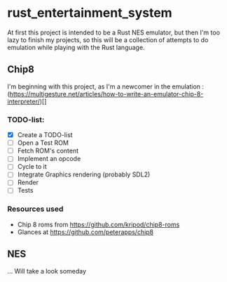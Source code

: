 # rust_entertainment_system
At first this project is intended to be a Rust NES emulator, but then I'm too lazy to finish my projects, so this will be a collection of attempts to do emulation while playing with the Rust language.

## Chip8
I'm beginning with this project, as I'm a newcomer in the emulation :
(https://multigesture.net/articles/how-to-write-an-emulator-chip-8-interpreter/)[]

### TODO-list:
- [X] Create a TODO-list
- [ ] Open a Test ROM
- [ ] Fetch ROM's content
- [ ] Implement an opcode
- [ ] Cycle to it
- [ ] Integrate Graphics rendering (probably SDL2)
- [ ] Render
- [ ] Tests
### Resources used
- Chip 8 roms from https://github.com/kripod/chip8-roms
- Glances at https://github.com/peterapps/chip8 


## NES

... Will take a look someday